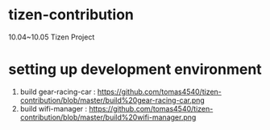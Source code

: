 # tizen-contribution
10.04~10.05 Tizen Project

# setting up development environment

1. build gear-racing-car : https://github.com/tomas4540/tizen-contribution/blob/master/build%20gear-racing-car.png
2. build wifi-manager : https://github.com/tomas4540/tizen-contribution/blob/master/build%20wifi-manager.png
